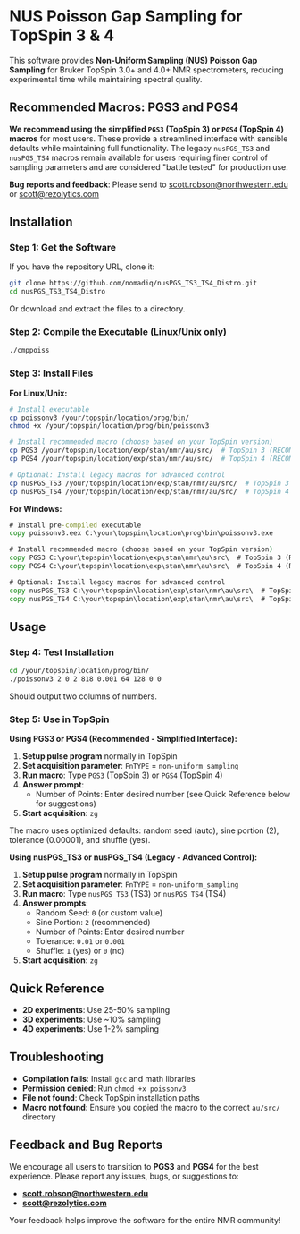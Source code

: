 # NUS Poisson Gap Sampling for TopSpin 3 & 4

This software provides **Non-Uniform Sampling (NUS) Poisson Gap Sampling** for Bruker TopSpin 3.0+ and 4.0+ NMR spectrometers, reducing experimental time while maintaining spectral quality.

## Recommended Macros: PGS3 and PGS4

**We recommend using the simplified `PGS3` (TopSpin 3) or `PGS4` (TopSpin 4) macros** for most users. These provide a streamlined interface with sensible defaults while maintaining full functionality. The legacy `nusPGS_TS3` and `nusPGS_TS4` macros remain available for users requiring finer control of sampling parameters and are considered "battle tested" for production use.

**Bug reports and feedback**: Please send to scott.robson@northwestern.edu or scott@rezolytics.com

## Installation

### Step 1: Get the Software

If you have the repository URL, clone it:
```bash
git clone https://github.com/nomadiq/nusPGS_TS3_TS4_Distro.git
cd nusPGS_TS3_TS4_Distro
```

Or download and extract the files to a directory.

### Step 2: Compile the Executable (Linux/Unix only)

```bash
./cmppoiss
```

### Step 3: Install Files

**For Linux/Unix:**
```bash
# Install executable
cp poissonv3 /your/topspin/location/prog/bin/
chmod +x /your/topspin/location/prog/bin/poissonv3

# Install recommended macro (choose based on your TopSpin version)
cp PGS3 /your/topspin/location/exp/stan/nmr/au/src/  # TopSpin 3 (RECOMMENDED)
cp PGS4 /your/topspin/location/exp/stan/nmr/au/src/  # TopSpin 4 (RECOMMENDED)

# Optional: Install legacy macros for advanced control
cp nusPGS_TS3 /your/topspin/location/exp/stan/nmr/au/src/  # TopSpin 3 (legacy)
cp nusPGS_TS4 /your/topspin/location/exp/stan/nmr/au/src/  # TopSpin 4 (legacy)
```

**For Windows:**
```cmd
# Install pre-compiled executable
copy poissonv3.eex C:\your\topspin\location\prog\bin\poissonv3.exe

# Install recommended macro (choose based on your TopSpin version)
copy PGS3 C:\your\topspin\location\exp\stan\nmr\au\src\  # TopSpin 3 (RECOMMENDED)
copy PGS4 C:\your\topspin\location\exp\stan\nmr\au\src\  # TopSpin 4 (RECOMMENDED)

# Optional: Install legacy macros for advanced control
copy nusPGS_TS3 C:\your\topspin\location\exp\stan\nmr\au\src\  # TopSpin 3 (legacy)
copy nusPGS_TS4 C:\your\topspin\location\exp\stan\nmr\au\src\  # TopSpin 4 (legacy)
```

## Usage

### Step 4: Test Installation

```bash
cd /your/topspin/location/prog/bin/
./poissonv3 2 0 2 818 0.001 64 128 0 0
```
Should output two columns of numbers.

### Step 5: Use in TopSpin

**Using PGS3 or PGS4 (Recommended - Simplified Interface):**

1. **Setup pulse program** normally in TopSpin
2. **Set acquisition parameter**: `FnTYPE` = `non-uniform_sampling`
3. **Run macro**: Type `PGS3` (TopSpin 3) or `PGS4` (TopSpin 4)
4. **Answer prompt**:
   - Number of Points: Enter desired number (see Quick Reference below for suggestions)
5. **Start acquisition**: `zg`

The macro uses optimized defaults: random seed (auto), sine portion (2), tolerance (0.00001), and shuffle (yes).

**Using nusPGS_TS3 or nusPGS_TS4 (Legacy - Advanced Control):**

1. **Setup pulse program** normally in TopSpin
2. **Set acquisition parameter**: `FnTYPE` = `non-uniform_sampling`
3. **Run macro**: Type `nusPGS_TS3` (TS3) or `nusPGS_TS4` (TS4)
4. **Answer prompts**:
   - Random Seed: `0` (or custom value)
   - Sine Portion: `2` (recommended)
   - Number of Points: Enter desired number
   - Tolerance: `0.01` or `0.001`
   - Shuffle: `1` (yes) or `0` (no)
5. **Start acquisition**: `zg`

## Quick Reference

- **2D experiments**: Use 25-50% sampling
- **3D experiments**: Use ~10% sampling
- **4D experiments**: Use 1-2% sampling

## Troubleshooting

- **Compilation fails**: Install `gcc` and math libraries
- **Permission denied**: Run `chmod +x poissonv3`
- **File not found**: Check TopSpin installation paths
- **Macro not found**: Ensure you copied the macro to the correct `au/src/` directory

## Feedback and Bug Reports

We encourage all users to transition to **PGS3** and **PGS4** for the best experience. Please report any issues, bugs, or suggestions to:
- **scott.robson@northwestern.edu**
- **scott@rezolytics.com**

Your feedback helps improve the software for the entire NMR community!
